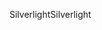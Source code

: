 <span data-ttu-id="60eba-101">Silverlight</span><span class="sxs-lookup"><span data-stu-id="60eba-101">Silverlight</span></span>
